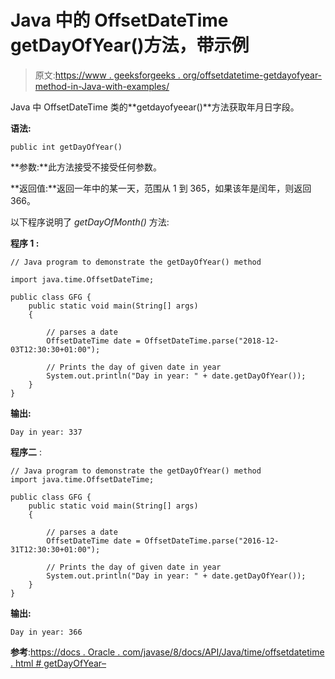 # Java 中的 OffsetDateTime getDayOfYear()方法，带示例

> 原文:[https://www . geeksforgeeks . org/offsetdatetime-getdayofyear-method-in-Java-with-examples/](https://www.geeksforgeeks.org/offsetdatetime-getdayofyear-method-in-java-with-examples/)

Java 中 OffsetDateTime 类的**getdayofyeear()**方法获取年月日字段。

**语法:**

```
public int getDayOfYear()

```

**参数:**此方法接受不接受任何参数。

**返回值:**返回一年中的某一天，范围从 1 到 365，如果该年是闰年，则返回 366。

以下程序说明了 *getDayOfMonth()* 方法:

**程序 1 :**

```
// Java program to demonstrate the getDayOfYear() method

import java.time.OffsetDateTime;

public class GFG {
    public static void main(String[] args)
    {

        // parses a date
        OffsetDateTime date = OffsetDateTime.parse("2018-12-03T12:30:30+01:00");

        // Prints the day of given date in year
        System.out.println("Day in year: " + date.getDayOfYear());
    }
}
```

**输出:**

```
Day in year: 337

```

**程序二** :

```
// Java program to demonstrate the getDayOfYear() method
import java.time.OffsetDateTime;

public class GFG {
    public static void main(String[] args)
    {

        // parses a date
        OffsetDateTime date = OffsetDateTime.parse("2016-12-31T12:30:30+01:00");

        // Prints the day of given date in year
        System.out.println("Day in year: " + date.getDayOfYear());
    }
}
```

**输出:**

```
Day in year: 366

```

**参考**:[https://docs . Oracle . com/javase/8/docs/API/Java/time/offsetdatetime . html # getDayOfYear–](https://docs.oracle.com/javase/8/docs/api/java/time/OffsetDateTime.html#getDayOfYear--)